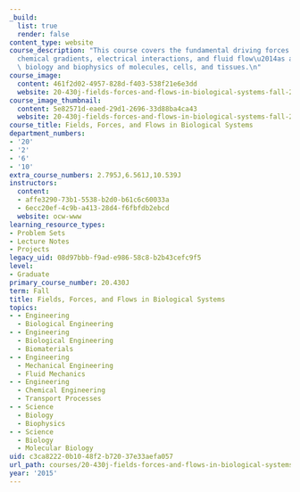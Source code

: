 ```yaml
---
_build:
  list: true
  render: false
content_type: website
course_description: "This course covers the fundamental driving forces for transport\u2014\
  chemical gradients, electrical interactions, and fluid flow\u2014as applied to the\
  \ biology and biophysics of molecules, cells, and tissues.\n"
course_image:
  content: 461f2d02-4957-828d-f403-538f21e6e3dd
  website: 20-430j-fields-forces-and-flows-in-biological-systems-fall-2015
course_image_thumbnail:
  content: 5e82571d-eaed-29d1-2696-33d88ba4ca43
  website: 20-430j-fields-forces-and-flows-in-biological-systems-fall-2015
course_title: Fields, Forces, and Flows in Biological Systems
department_numbers:
- '20'
- '2'
- '6'
- '10'
extra_course_numbers: 2.795J,6.561J,10.539J
instructors:
  content:
  - affe3290-73b1-5538-b2d0-b61c6c60033a
  - 6ecc20ef-4c9b-a413-28d4-f6fbfdb2ebcd
  website: ocw-www
learning_resource_types:
- Problem Sets
- Lecture Notes
- Projects
legacy_uid: 08d97bbb-f9ad-e986-58c8-b2b43cefc9f5
level:
- Graduate
primary_course_number: 20.430J
term: Fall
title: Fields, Forces, and Flows in Biological Systems
topics:
- - Engineering
  - Biological Engineering
- - Engineering
  - Biological Engineering
  - Biomaterials
- - Engineering
  - Mechanical Engineering
  - Fluid Mechanics
- - Engineering
  - Chemical Engineering
  - Transport Processes
- - Science
  - Biology
  - Biophysics
- - Science
  - Biology
  - Molecular Biology
uid: c3ca8222-0b10-48f2-b720-37e33aefa057
url_path: courses/20-430j-fields-forces-and-flows-in-biological-systems-fall-2015
year: '2015'
---
```


